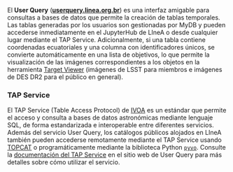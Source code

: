 El **User Query** ([**userquery.linea.org.br**](https://userquery.linea.org.br/)) es una interfaz amigable para consultas a bases de datos que permite la creación de tablas temporales. Las tablas generadas por los usuarios son gestionadas por MyDB y pueden accederse inmediatamente en el JupyterHub de LIneA o desde cualquier lugar mediante el TAP Service. Adicionalmente, si una tabla contiene coordenadas ecuatoriales y una columna con identificadores únicos, se convierte automáticamente en una lista de objetivos, lo que permite la visualización de las imágenes correspondientes a los objetos en la herramienta [Target Viewer](/docs/sci-platforms/target_viewer.md) (imágenes de LSST para miembros e imágenes de DES DR2 para el público en general).

### TAP Service
El TAP Service (Table Access Protocol) de [IVOA](https://ivoa.net/index.html) es un estándar que permite el acceso y consulta a bases de datos astronómicas mediante lenguaje SQL, de forma estandarizada e interoperable entre diferentes servicios. Además del servicio User Query, los catálogos públicos alojados en LIneA también pueden accederse remotamente mediante el TAP Service usando [TOPCAT](https://www.star.bris.ac.uk/~mbt/topcat/) o programáticamente mediante la biblioteca Python [`pyvo`](https://pyvo.readthedocs.io/en/latest/#). Consulte la [documentación del TAP Service](https://userquery.linea.org.br/cms/services/scripted-access/) en el sitio web de User Query para más detalles sobre cómo utilizar el servicio.

